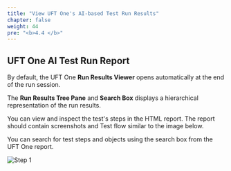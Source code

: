 ```yaml
---
title: "View UFT One's AI-based Test Run Results"
chapter: false
weight: 44
pre: "<b>4.4 </b>"
---
```


## UFT One AI Test Run Report

By default, the UFT One **Run Results Viewer** opens automatically at the end of the run session.

The **Run Results Tree Pane** and **Search Box** displays a hierarchical representation of the run results.

You can view and inspect the test's steps in the HTML report. The report should contain screenshots and Test flow similar to the image below.

You can search for test steps and objects using the search box from the UFT One report.

![Step 1](/images/40_Create_UFT_AI_Based_Test/uft_run_report1.PNG)
